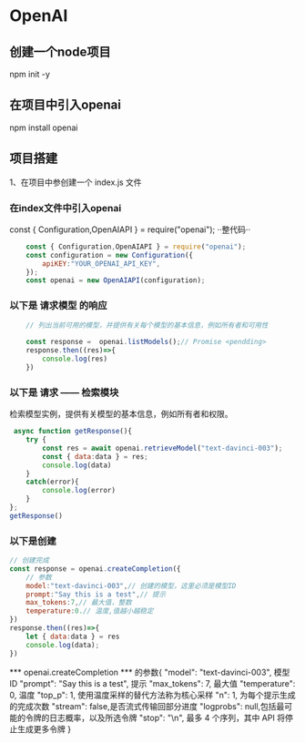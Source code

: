 # OpenAI
## 创建一个node项目
npm init -y
## 在项目中引入openai
npm install openai

## 项目搭建
1、在项目中参创建一个 index.js 文件

### 在index文件中引入openai
const { Configuration,OpenAIAPI } = require("openai");
··整代码··
```js
    const { Configuration,OpenAIAPI } = require("openai");
    const configuration = new Configuration({
        apiKEY:"YOUR_OPENAI_API_KEY",
    });
    const openai = new OpenAIAPI(configuration);
```

### 以下是 请求模型 的响应
```js
    // 列出当前可用的模型，并提供有关每个模型的基本信息，例如所有者和可用性
   
    const response =  openai.listModels();// Promise <pendding>
    response.then((res)=>{
        console.log(res)
    })
```
 
### 以下是 请求 —— 检索模块
检索模型实例，提供有关模型的基本信息，例如所有者和权限。
```js
 async function getResponse(){
    try {
        const res = await openai.retrieveModel("text-davinci-003");
        const { data:data } = res;
        console.log(data)
    }
    catch(error){
        console.log(error)
    }
};
getResponse()
```

### 以下是创建 

```js
// 创建完成
const response = openai.createCompletion({
    // 参数
    model:"text-davinci-003",// 创建的模型，这里必须是模型ID
    prompt:"Say this is a test",// 提示
    max_tokens:7,// 最大值，整数
    temperature:0.// 温度,值越小越稳定
})
response.then((res)=>{
    let { data:data } = res
    console.log(data);
})
```
*** openai.createCompletion *** 的参数{
  "model": "text-davinci-003", 模型ID
  "prompt": "Say this is a test", 提示
  "max_tokens": 7, 最大值
  "temperature": 0, 温度
  "top_p": 1, 使用温度采样的替代方法称为核心采样
  "n": 1, 为每个提示生成的完成次数
  "stream": false,是否流式传输回部分进度
  "logprobs": null,包括最可能的令牌的日志概率，以及所选令牌
  "stop": "\n", 最多 4 个序列，其中 API 将停止生成更多令牌 
} 
 